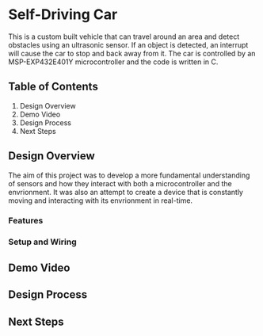 # Self-Driving Car

This is a custom built vehicle that can travel around an area and detect obstacles using an ultrasonic sensor. If an object is detected, an interrupt will cause the car to stop and back away from it. The car is controlled by an MSP-EXP432E401Y microcontroller and the code is written in C.

## Table of Contents

  1) Design Overview
  2) Demo Video
  3) Design Process
  4) Next Steps

## Design Overview
The aim of this project was to develop a more fundamental understanding of sensors and how they interact with both a microcontroller and the envrionment. It was also an attempt to create a device that is constantly moving and interacting with its envrionment in real-time.

  ### Features
  ### Setup and Wiring
  
## Demo Video

## Design Process

## Next Steps

